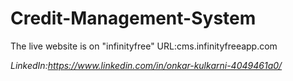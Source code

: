 # Credit-Management-System

The live website is on "infinityfree"
URL:cms.infinityfreeapp.com

*LinkedIn:https://www.linkedin.com/in/onkar-kulkarni-4049461a0/*
